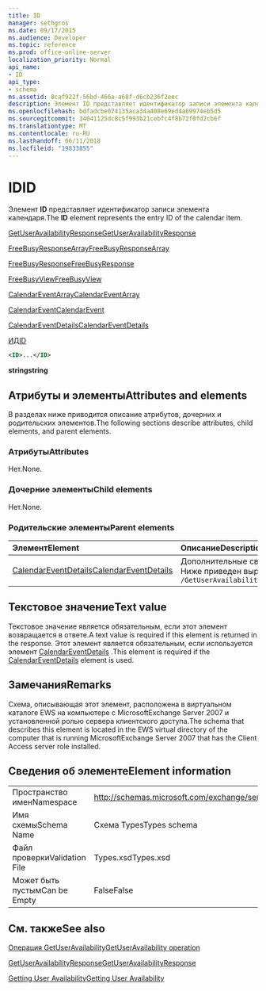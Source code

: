 ```yaml
---
title: ID
manager: sethgros
ms.date: 09/17/2015
ms.audience: Developer
ms.topic: reference
ms.prod: office-online-server
localization_priority: Normal
api_name:
- ID
api_type:
- schema
ms.assetid: 8caf922f-56bd-466a-a68f-d6cb236f2eec
description: Элемент ID представляет идентификатор записи элемента календаря.
ms.openlocfilehash: bdfadcbe074135aca34a408e69ed4a69974eb5d5
ms.sourcegitcommit: 34041125dc8c5f993b21cebfc4f8b72f0fd2cb6f
ms.translationtype: MT
ms.contentlocale: ru-RU
ms.lasthandoff: 06/11/2018
ms.locfileid: "19833855"
---
```

# <a name="id"></a><span data-ttu-id="826d1-103">ID</span><span class="sxs-lookup"><span data-stu-id="826d1-103">ID</span></span>

<span data-ttu-id="826d1-104">Элемент **ID** представляет идентификатор записи элемента календаря.</span><span class="sxs-lookup"><span data-stu-id="826d1-104">The **ID** element represents the entry ID of the calendar item.</span></span> 
  
[<span data-ttu-id="826d1-105">GetUserAvailabilityResponse</span><span class="sxs-lookup"><span data-stu-id="826d1-105">GetUserAvailabilityResponse</span></span>](getuseravailabilityresponse.md)
  
[<span data-ttu-id="826d1-106">FreeBusyResponseArray</span><span class="sxs-lookup"><span data-stu-id="826d1-106">FreeBusyResponseArray</span></span>](freebusyresponsearray.md)
  
[<span data-ttu-id="826d1-107">FreeBusyResponse</span><span class="sxs-lookup"><span data-stu-id="826d1-107">FreeBusyResponse</span></span>](freebusyresponse.md)
  
[<span data-ttu-id="826d1-108">FreeBusyView</span><span class="sxs-lookup"><span data-stu-id="826d1-108">FreeBusyView</span></span>](freebusyview.md)
  
[<span data-ttu-id="826d1-109">CalendarEventArray</span><span class="sxs-lookup"><span data-stu-id="826d1-109">CalendarEventArray</span></span>](calendareventarray.md)
  
[<span data-ttu-id="826d1-110">CalendarEvent</span><span class="sxs-lookup"><span data-stu-id="826d1-110">CalendarEvent</span></span>](calendarevent.md)
  
[<span data-ttu-id="826d1-111">CalendarEventDetails</span><span class="sxs-lookup"><span data-stu-id="826d1-111">CalendarEventDetails</span></span>](calendareventdetails.md)
  
[<span data-ttu-id="826d1-112">ИД</span><span class="sxs-lookup"><span data-stu-id="826d1-112">ID</span></span>](id.md)
  
```xml
<ID>...</ID>
```

 <span data-ttu-id="826d1-113">**string**</span><span class="sxs-lookup"><span data-stu-id="826d1-113">**string**</span></span>
## <a name="attributes-and-elements"></a><span data-ttu-id="826d1-114">Атрибуты и элементы</span><span class="sxs-lookup"><span data-stu-id="826d1-114">Attributes and elements</span></span>

<span data-ttu-id="826d1-115">В разделах ниже приводится описание атрибутов, дочерних и родительских элементов.</span><span class="sxs-lookup"><span data-stu-id="826d1-115">The following sections describe attributes, child elements, and parent elements.</span></span>
  
### <a name="attributes"></a><span data-ttu-id="826d1-116">Атрибуты</span><span class="sxs-lookup"><span data-stu-id="826d1-116">Attributes</span></span>

<span data-ttu-id="826d1-117">Нет.</span><span class="sxs-lookup"><span data-stu-id="826d1-117">None.</span></span>
  
### <a name="child-elements"></a><span data-ttu-id="826d1-118">Дочерние элементы</span><span class="sxs-lookup"><span data-stu-id="826d1-118">Child elements</span></span>

<span data-ttu-id="826d1-119">Нет.</span><span class="sxs-lookup"><span data-stu-id="826d1-119">None.</span></span>
  
### <a name="parent-elements"></a><span data-ttu-id="826d1-120">Родительские элементы</span><span class="sxs-lookup"><span data-stu-id="826d1-120">Parent elements</span></span>

|<span data-ttu-id="826d1-121">**Элемент**</span><span class="sxs-lookup"><span data-stu-id="826d1-121">**Element**</span></span>|<span data-ttu-id="826d1-122">**Описание**</span><span class="sxs-lookup"><span data-stu-id="826d1-122">**Description**</span></span>|
|:-----|:-----|
|[<span data-ttu-id="826d1-123">CalendarEventDetails</span><span class="sxs-lookup"><span data-stu-id="826d1-123">CalendarEventDetails</span></span>](calendareventdetails.md) <br/> |<span data-ttu-id="826d1-124">Дополнительные сведения для события календаря.</span><span class="sxs-lookup"><span data-stu-id="826d1-124">Provides additional information for a calendar event.</span></span>  <br/> <span data-ttu-id="826d1-125">Ниже приведен выражение XPath для этого элемента.</span><span class="sxs-lookup"><span data-stu-id="826d1-125">The following is the XPath expression to this element:</span></span>  <br/>  `/GetUserAvailabilityResponse/FreeBusyResponseArray/FreeBusyResponse/FreeBusyView/CalendarEventArray/CalendarEvent[i]/CalendarEventDetails` <br/> |
   
## <a name="text-value"></a><span data-ttu-id="826d1-126">Текстовое значение</span><span class="sxs-lookup"><span data-stu-id="826d1-126">Text value</span></span>

<span data-ttu-id="826d1-127">Текстовое значение является обязательным, если этот элемент возвращается в ответе.</span><span class="sxs-lookup"><span data-stu-id="826d1-127">A text value is required if this element is returned in the response.</span></span> <span data-ttu-id="826d1-128">Этот элемент является обязательным, если используется элемент [CalendarEventDetails](calendareventdetails.md) .</span><span class="sxs-lookup"><span data-stu-id="826d1-128">This element is required if the [CalendarEventDetails](calendareventdetails.md) element is used.</span></span> 
  
## <a name="remarks"></a><span data-ttu-id="826d1-129">Замечания</span><span class="sxs-lookup"><span data-stu-id="826d1-129">Remarks</span></span>

<span data-ttu-id="826d1-130">Схема, описывающая этот элемент, расположена в виртуальном каталоге EWS на компьютере с MicrosoftExchange Server 2007 и установленной ролью сервера клиентского доступа.</span><span class="sxs-lookup"><span data-stu-id="826d1-130">The schema that describes this element is located in the EWS virtual directory of the computer that is running MicrosoftExchange Server 2007 that has the Client Access server role installed.</span></span>
  
## <a name="element-information"></a><span data-ttu-id="826d1-131">Сведения об элементе</span><span class="sxs-lookup"><span data-stu-id="826d1-131">Element information</span></span>

|||
|:-----|:-----|
|<span data-ttu-id="826d1-132">Пространство имен</span><span class="sxs-lookup"><span data-stu-id="826d1-132">Namespace</span></span>  <br/> |http://schemas.microsoft.com/exchange/services/2006/types  <br/> |
|<span data-ttu-id="826d1-133">Имя схемы</span><span class="sxs-lookup"><span data-stu-id="826d1-133">Schema Name</span></span>  <br/> |<span data-ttu-id="826d1-134">Схема Types</span><span class="sxs-lookup"><span data-stu-id="826d1-134">Types schema</span></span>  <br/> |
|<span data-ttu-id="826d1-135">Файл проверки</span><span class="sxs-lookup"><span data-stu-id="826d1-135">Validation File</span></span>  <br/> |<span data-ttu-id="826d1-136">Types.xsd</span><span class="sxs-lookup"><span data-stu-id="826d1-136">Types.xsd</span></span>  <br/> |
|<span data-ttu-id="826d1-137">Может быть пустым</span><span class="sxs-lookup"><span data-stu-id="826d1-137">Can be Empty</span></span>  <br/> |<span data-ttu-id="826d1-138">False</span><span class="sxs-lookup"><span data-stu-id="826d1-138">False</span></span>  <br/> |
   
## <a name="see-also"></a><span data-ttu-id="826d1-139">См. также</span><span class="sxs-lookup"><span data-stu-id="826d1-139">See also</span></span>



[<span data-ttu-id="826d1-140">Операция GetUserAvailability</span><span class="sxs-lookup"><span data-stu-id="826d1-140">GetUserAvailability operation</span></span>](getuseravailability-operation.md)
  
[<span data-ttu-id="826d1-141">GetUserAvailabilityResponse</span><span class="sxs-lookup"><span data-stu-id="826d1-141">GetUserAvailabilityResponse</span></span>](getuseravailabilityresponse.md)


[<span data-ttu-id="826d1-142">Getting User Availability</span><span class="sxs-lookup"><span data-stu-id="826d1-142">Getting User Availability</span></span>](http://msdn.microsoft.com/library/d4133fcb-9b0f-4e6b-aadf-a389da83516a%28Office.15%29.aspx)

